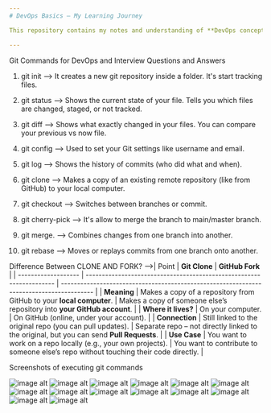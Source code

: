 ```yaml
---
# DevOps Basics – My Learning Journey

This repository contains my notes and understanding of **DevOps concepts**.

---
```

Git Commands for DevOps and Interview Questions and Answers

1. git init
--> It creates a new git repository inside a folder. It's start tracking files.

2. git status
--> Shows the current state of your file. Tells you which files are changed, staged, or not tracked.

3. git diff
--> Shows what exactly changed in your files. You can compare your previous vs now file.

4. git config
--> Used to set your Git settings like username and email.

5. git log
--> Shows the history of commits (who did what and when).

6. git clone
--> Makes a copy of an existing remote repository (like from GitHub) to your local computer.

7. git checkout
--> Switches between branches or commit.

8. git cherry-pick
--> It's allow to merge the branch to main/master branch.

9. git merge.
--> Combines changes from one branch into another.

10. git rebase
--> Moves or replays commits from one branch onto another.

Difference Between CLONE AND FORK?
-->| Point               | **Git Clone**                                                        | **GitHub Fork**                                                                          |
| ------------------- | -------------------------------------------------------------------- | ---------------------------------------------------------------------------------------- |
| **Meaning**         | Makes a copy of a repository from GitHub to your **local computer**. | Makes a copy of someone else’s repository into **your GitHub account**.                  |
| **Where it lives?** | On your computer.                                                    | On GitHub (online, under your account).                                                  |
| **Connection**      | Still linked to the original repo (you can pull updates).            | Separate repo – not directly linked to the original, but you can send **Pull Requests**. |
| **Use Case**        | You want to work on a repo locally (e.g., your own projects).        | You want to contribute to someone else’s repo without touching their code directly.      |

Screenshots of executing git commands 

![image alt](https://github.com/adhikarilaxman/DevOps-Journey/blob/c9437c74f12b766c34d51dd308937e72b330b26a/Day13/Day13%2001.png)
![image alt](https://github.com/adhikarilaxman/DevOps-Journey/blob/c9437c74f12b766c34d51dd308937e72b330b26a/Day13/Day13%2002.png)
![image alt](https://github.com/adhikarilaxman/DevOps-Journey/blob/c9437c74f12b766c34d51dd308937e72b330b26a/Day13/Day13%2004.png)
![image alt](https://github.com/adhikarilaxman/DevOps-Journey/blob/c9437c74f12b766c34d51dd308937e72b330b26a/Day13/Day13%2005.png)
![image alt](https://github.com/adhikarilaxman/DevOps-Journey/blob/c9437c74f12b766c34d51dd308937e72b330b26a/Day13/Day13%2006.png)
![image alt](https://github.com/adhikarilaxman/DevOps-Journey/blob/c9437c74f12b766c34d51dd308937e72b330b26a/Day13/Day13%2001.png)
![image alt](https://github.com/adhikarilaxman/DevOps-Journey/blob/c9437c74f12b766c34d51dd308937e72b330b26a/Day13/Day13%2002.png)
![image alt](https://github.com/adhikarilaxman/DevOps-Journey/blob/c9437c74f12b766c34d51dd308937e72b330b26a/Day13/Day13%2004.png)
![image alt](https://github.com/adhikarilaxman/DevOps-Journey/blob/c9437c74f12b766c34d51dd308937e72b330b26a/Day13/Day13%2005.png)
![image alt](https://github.com/adhikarilaxman/DevOps-Journey/blob/c9437c74f12b766c34d51dd308937e72b330b26a/Day13/Day13%2006.png)
![image alt](https://github.com/adhikarilaxman/DevOps-Journey/blob/c9437c74f12b766c34d51dd308937e72b330b26a/Day13/Day13%2001.png)
![image alt](https://github.com/adhikarilaxman/DevOps-Journey/blob/c9437c74f12b766c34d51dd308937e72b330b26a/Day13/Day13%2002.png)
![image alt](https://github.com/adhikarilaxman/DevOps-Journey/blob/c9437c74f12b766c34d51dd308937e72b330b26a/Day13/Day13%2004.png)
![image alt](https://github.com/adhikarilaxman/DevOps-Journey/blob/c9437c74f12b766c34d51dd308937e72b330b26a/Day13/Day13%2005.png)




